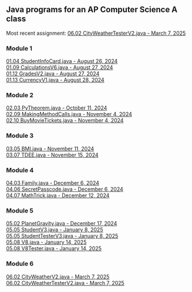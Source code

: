 ## Java programs for an AP Computer Science A class
Most recent assignment: [06.02 CityWeatherTesterV2.java - March 7, 2025](https://github.com/Tonoobvill/APComputerScience/blob/main/Module%206/06.02%20Formatting%20Output/CityWeatherTesterV2.java)

### Module 1
[01.04 StudentInfoCard.java - August 26, 2024](https://github.com/Tonoobvill/APComputerScience/blob/main/Module%201/StudentInfoCard.java)\
[01.09 CalculationsV6.java - August 27, 2024](https://github.com/Tonoobvill/APComputerScience/blob/main/Module%201/CalculationsV6.java)\
[01.12 GradesV2.java - August 27, 2024](https://github.com/Tonoobvill/APComputerScience/blob/main/Module%201/GradesV2.java)\
[01.13 CurrencyV1.java - August 28, 2024](https://github.com/Tonoobvill/APComputerScience/blob/main/Module%201/CurrencyV1.java)

### Module 2
[02.03 PyTheorem.java - October 11, 2024](https://github.com/Tonoobvill/APComputerScience/blob/main/Module%202/PyTheorem.java)\
[02.09 MakingMethodCalls.java - November 4, 2024](https://github.com/Tonoobvill/APComputerScience/blob/main/Module%202/MakingMethodCalls.java)\
[02.10 BuyMovieTickets.java - November 4, 2024](https://github.com/Tonoobvill/APComputerScience/blob/main/Module%202/BuyMovieTickets.java)

### Module 3
[03.05 BMI.java - November 11, 2024](https://github.com/Tonoobvill/APComputerScience/blob/main/Module%203/BMI.java)\
[03.07 TDEE.java - November 15, 2024](https://github.com/Tonoobvill/APComputerScience/blob/main/Module%203/TDEE.java)

### Module 4
[04.03 Family.java - December 6, 2024](https://github.com/Tonoobvill/APComputerScience/blob/main/Module%204/04.03%20Reading%20Text%20Files/Family.java)\
[04.06 SecretPasscode.java - December 6, 2024](https://github.com/Tonoobvill/APComputerScience/blob/main/Module%204/SecretPasscode.java)\
[04.07 MathTrick.java - December 12, 2024](https://github.com/Tonoobvill/APComputerScience/blob/main/Module%204/MathTrick.java)

### Module 5
[05.02 PlanetGravity.java - December 17, 2024](https://github.com/Tonoobvill/APComputerScience/blob/main/Module%205/PlanetGravity.java)\
[05.05 StudentV3.java - January 8, 2025](https://github.com/Tonoobvill/APComputerScience/blob/main/Module%205/05.05%20Default%20Constructors/StudentV3.java)\
[05.05 StudentTesterV3.java - January 8, 2025](https://github.com/Tonoobvill/APComputerScience/blob/main/Module%205/05.05%20Default%20Constructors/StudentTesterV3.java)\
[05.08 V8.java - January 14, 2025](https://github.com/Tonoobvill/APComputerScience/blob/main/Module%205/05.08%20Constructing%20Multiple%20Objects/V8.java)\
[05.08 V8Tester.java - January 14, 2025](https://github.com/Tonoobvill/APComputerScience/blob/main/Module%205/05.08%20Constructing%20Multiple%20Objects/V8Tester.java)

### Module 6
[06.02 CityWeatherV2.java - March 7, 2025](https://github.com/Tonoobvill/APComputerScience/blob/main/Module%206/06.02%20Formatting%20Output/CityWeatherV2.java)\
[06.02 CityWeatherTesterV2.java - March 7, 2025](https://github.com/Tonoobvill/APComputerScience/blob/main/Module%206/06.02%20Formatting%20Output/CityWeatherTesterV2.java)
